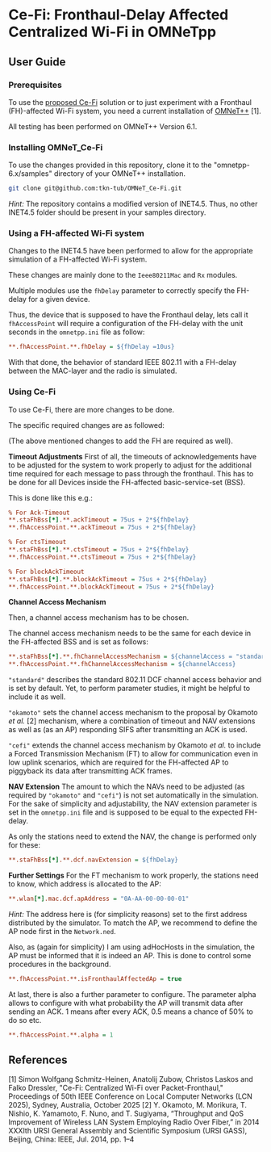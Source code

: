 # Ce-Fi: Fronthaul-Delay Affected Centralized Wi-Fi in OMNeTpp

## User Guide

### Prerequisites
To use the [proposed Ce-Fi](https://www.tkn.tu-berlin.de/bib/schmitz-heinen2025ce-fi/schmitz-heinen2025ce-fi.pdf) solution or to just experiment with a Fronthaul (FH)-affected Wi-Fi system, you need a current installation of [OMNeT++](https://omnetpp.org/) [1]. 

All testing has been performed on OMNeT++ Version 6.1.

### Installing OMNeT_Ce-Fi
To use the changes provided in this repository, clone it to the "omnetpp-6.x/samples" directory of your OMNeT++ installation.

```bash
git clone git@github.com:tkn-tub/OMNeT_Ce-Fi.git
```
_Hint:_ The repository contains a modified version of INET4.5. Thus, no other INET4.5 folder should be present in your samples directory.  

### Using a FH-affected Wi-Fi system
Changes to the INET4.5 have been performed to allow for the appropriate simulation of a FH-affected Wi-Fi system. 

These changes are mainly done to the `Ieee80211Mac` and `Rx` modules.

Multiple modules use the `fhDelay` parameter to correctly specify the FH-delay for a given device. 

Thus, the device that is supposed to have the Fronthaul delay, lets call it `fhAccessPoint` will require a configuration of the FH-delay with the unit seconds in the `omnetpp.ini` file as follow: 

```.ini
**.fhAccessPoint.**.fhDelay = ${fhDelay =10us}
```

With that done, the behavior of standard IEEE 802.11 with a FH-delay between the MAC-layer and the radio is simulated. 

### Using Ce-Fi 

To use Ce-Fi, there are more changes to be done. 

The specific required changes are as followed: 

(The above mentioned changes to add the FH are required as well).


**Timeout Adjustments**
First of all, the timeouts of acknowledgements have to be adjusted for the system to work properly to adjust for the additional time required for each message to pass through the fronthaul. This has to be done for all Devices inside the FH-affected basic-service-set (BSS). 

This is done like this e.g.:
``` .ini
% For Ack-Timeout
**.staFhBss[*].**.ackTimeout = 75us + 2*${fhDelay}
**.fhAccessPoint.**.ackTimeout = 75us + 2*${fhDelay}

% For ctsTimeout
**.staFhBss[*].**.ctsTimeout = 75us + 2*${fhDelay}
**.fhAccessPoint.**.ctsTimeout = 75us + 2*${fhDelay}

% For blockAckTimeout
**.staFhBss[*].**.blockAckTimeout = 75us + 2*${fhDelay}
**.fhAccessPoint.**.blockAckTimeout = 75us + 2*${fhDelay}
```

**Channel Access Mechanism**

Then, a channel access mechanism has to be chosen. 

The channel access mechanism needs to be the same for each device in the FH-affected BSS and is set as follows: 

``` .ini
**.staFhBss[*].**.fhChannelAccessMechanism = ${channelAccess = "standard", "cefi", "okamoto"}
**.fhAccessPoint.**.fhChannelAccessMechanism = ${channelAccess}
```

`"standard"` describes the standard 802.11 DCF channel access behavior and is set by default. Yet, to perform parameter studies, it might be helpful to include it as well.

`"okamoto"` sets the channel access mechanism to the proposal by Okamoto *et al.* [2] mechanism, where a combination of timeout and NAV extensions as well as (as an AP) responding SIFS after transmitting an ACK is used.

`"cefi"` extends the channel access mechanism by Okamoto *et al.* to include a Forced Transmission Mechanism (FT) to allow for communication even in low uplink scenarios, which are required for the FH-affected AP to piggyback its data after transmitting ACK frames.

**NAV Extension**
The amount to which the NAVs need to be adjusted (as required by `"okamoto"` and `"cefi"`) is not set automatically in the simulation. For the sake of simplicity and adjustability, the NAV extension parameter is set in the `omnetpp.ini` file and is supposed to be equal to the expected FH-delay.

As only the stations need to extend the NAV, the change is performed only for these:

```.ini
**.staFhBss[*].**.dcf.navExtension = ${fhDelay}
```

**Further Settings**
For the FT mechanism to work properly, the stations need to know, which address is allocated to the AP:
``` .ini
**.wlan[*].mac.dcf.apAddress = "0A-AA-00-00-00-01"
```
*Hint:* The address here is (for simplicity reasons) set to the first address distributed by the simulator. To match the AP, we recommend to define the AP node first in the `Network.ned`.

Also, as (again for simplicity) I am using adHocHosts in the simulation, the AP must be informed that it is indeed an AP. This is done to control some procedures in the background.

```.ini
**.fhAccessPoint.**.isFronthaulAffectedAp = true
```

At last, there is also a further parameter to configure. The parameter alpha allows to configure with what probability the AP will transmit data after sending an ACK. 1 means after every ACK, 0.5 means a chance of 50% to do so etc.

``` .ini 
**.fhAccessPoint.**.alpha = 1
```




## References
[1]  Simon Wolfgang Schmitz-Heinen, Anatolij Zubow, Christos Laskos and Falko Dressler, "Ce-Fi: Centralized Wi-Fi over Packet-Fronthaul," Proceedings of 50th IEEE Conference on Local Computer Networks (LCN 2025), Sydney, Australia, October 2025
[2] Y. Okamoto, M. Morikura, T. Nishio, K. Yamamoto, F. Nuno, and T. Sugiyama, “Throughput and QoS Improvement of Wireless LAN System Employing Radio Over Fiber,” in 2014 XXXIth URSI General Assembly and Scientific Symposium (URSI GASS), Beijing, China: IEEE, Jul. 2014, pp. 1–4
